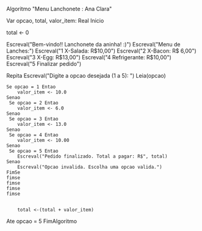 Algoritmo "Menu Lanchonete : Ana Clara"

Var
opcao, total, valor_item: Real
Inicio

total <- 0

Escreval("Bem-vindo!! Lanchonete da aninha! :)")
Escreval("Menu de Lanches:")
Escreval("1  X-Salada: R$10,00")
Escreval("2  X-Bacon: R$ 6,00")
Escreval("3  X-Egg: R$13,00")
Escreval("4  Refrigerante: R$10,00")
Escreval("5  Finalizar pedido")

Repita
    Escreval("Digite a opcao desejada (1 a 5): ")
    Leia(opcao)

    Se opcao = 1 Entao
        valor_item <- 10.0
    Senao
     Se opcao = 2 Entao
        valor_item <- 6.0
    Senao
     Se opcao = 3 Entao
        valor_item <- 13.0
    Senao
     Se opcao = 4 Entao
        valor_item <- 10.00
    Senao
     Se opcao = 5 Entao
        Escreval("Pedido finalizado. Total a pagar: R$", total)
    Senao
        Escreval("Opcao invalida. Escolha uma opcao valida.")
    FimSe
    fimse
    fimse
    fimse
    fimse


        total <-(total + valor_item)


Ate opcao = 5
FimAlgoritmo
